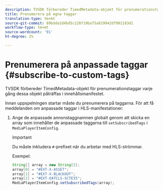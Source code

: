 ```yaml
---
description: TVSDK förbereder TimedMetadata-objekt för prenumerationstaggar varje gång dessa objekt påträffas i innehållsmanifestet.
title: Prenumerera på egna taggar
translation-type: tm+mt
source-git-commit: 89bdda1d4bd5c126f19ba75a819942df901183d1
workflow-type: tm+mt
source-wordcount: '91'
ht-degree: 2%

---
```



# Prenumerera på anpassade taggar {#subscribe-to-custom-tags}

TVSDK förbereder TimedMetadata-objekt för prenumerationstaggar varje gång dessa objekt påträffas i innehållsmanifestet.

Innan uppspelningen startar måste du prenumerera på taggarna. För att få meddelanden om anpassade taggar i HLS-manifestationer:

1. Ange de anpassade annonstaggnamnen globalt genom att skicka en array som innehåller de anpassade taggarna till `setSubscribedTags` i `MediaPlayerItemConfig`.

   >[!IMPORTANT]
   >
   >Du måste inkludera `#`-prefixet när du arbetar med HLS-strömmar.

   Exempel:

   ```java
   String[] array = new String[3]; 
   array[0] = "#EXT-X-ASSET"; 
   array[1] = "#EXT-X-BLACKOUT"; 
   array[2] = "#EXT-OATCLS-SCTE35"; 
   MediaPlayerItemConfig.setSubscribedTags(array);
   ```

